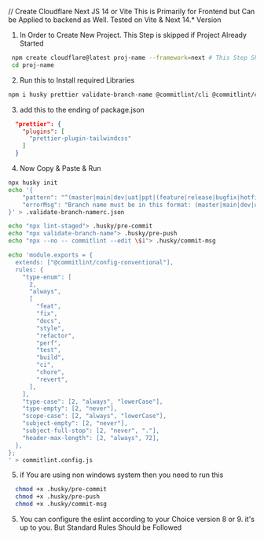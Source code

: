 // Create Cloudflare Next JS 14 or Vite
This is Primarily for Frontend but Can be Applied to backend as Well. Tested on Vite & Next 14.\* Version

1. In Order to Create New Project. This Step is skipped if Project Already Started

```bash
 npm create cloudflare@latest proj-name --framework=next # This Step Skipped if Project already Started
 cd proj-name
```

2. Run this to Install required Libraries

```bash
npm i husky prettier validate-branch-name @commitlint/cli @commitlint/config-conventional prettier-plugin-tailwindcss
```

3. add this to the ending of package.json

```json
  "prettier": {
    "plugins": [
      "prettier-plugin-tailwindcss"
    ]
  }
```

4. Now Copy & Paste & Run

```bash
npx husky init
echo '{
    "pattern": "^(master|main|dev|uat|ppt|(feature|release|bugfix|hotfix|test|chore)/(:\\d+-)?[a-zA-Z0-9\\-]+)$",
    "errorMsg": "Branch name must be in this format: (master|main|dev|uat|ppt|(feature|release|bugfix|hotfix|test|chore)/(:<TASK-NO>-)?<SHORT-DESCRIPTION>) , change branch name by this command(git branch -m <newname>). Task Number is optional and can be used from Jira/Github Project Management Tool/Any other Project Management Tool."
}' > .validate-branch-namerc.json

echo "npx lint-staged"> .husky/pre-commit
echo "npx validate-branch-name"> .husky/pre-push
echo "npx --no -- commitlint --edit \$1"> .husky/commit-msg

echo 'module.exports = {
  extends: ["@commitlint/config-conventional"],
  rules: {
    "type-enum": [
      2,
      "always",
      [
        "feat",
        "fix",
        "docs",
        "style",
        "refactor",
        "perf",
        "test",
        "build",
        "ci",
        "chore",
        "revert",
      ],
    ],
    "type-case": [2, "always", "lowerCase"],
    "type-empty": [2, "never"],
    "scope-case": [2, "always", "lowerCase"],
    "subject-empty": [2, "never"],
    "subject-full-stop": [2, "never", "."],
    "header-max-length": [2, "always", 72],
  },
};
' > commitlint.config.js
```

5. if You are using non windows system then you need to run this

```bash
  chmod +x .husky/pre-commit
  chmod +x .husky/pre-push
  chmod +x .husky/commit-msg
```

5. You can configure the eslint according to your Choice version 8 or 9. it's up to you. But Standard Rules Should be Followed
